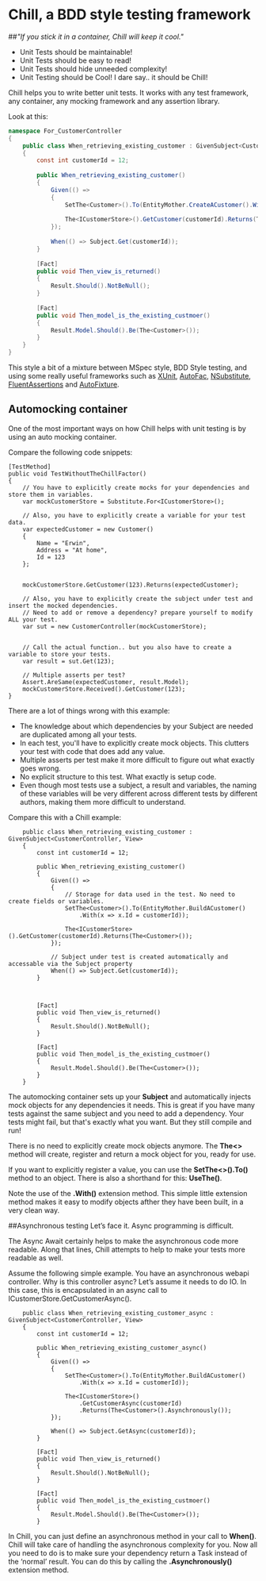 Chill, a BDD style testing framework
=====
##*"If you stick it in a container, Chill will keep it cool."*


* Unit Tests should be maintainable! 
* Unit Tests should be easy to read!
* Unit Tests should hide unneeded complexity!
* Unit Testing should be Cool! I dare say.. it should be Chill!

Chill helps you to write better unit tests. It works with any test framework, any container, any mocking framework and any assertion library. 

Look at this:


```csharp
namespace For_CustomerController
{
    public class When_retrieving_existing_customer : GivenSubject<CustomerController, View> 
    {
        const int customerId = 12;
        
        public When_retrieving_existing_customer()
        {
            Given(() =>
            {
                SetThe<Customer>().To(EntityMother.CreateACustomer().With(x => x.Id = customerId));
            
                The<ICustomerStore>().GetCustomer(customerId).Returns(The<Customer>());
            });
            
            When(() => Subject.Get(customerId));
        }
        
        [Fact]
        public void Then_view_is_returned()
        {
            Result.Should().NotBeNull();
        }
        
        [Fact]
        public void Then_model_is_the_existing_custmoer()
        {
            Result.Model.Should().Be(The<Customer>());
        }
    }
}
```

This style  a bit of a mixture between MSpec style, BDD Style testing, and using some really useful frameworks such as [XUnit](https://github.com/xunit/xunit), [AutoFac](http://autofac.org/), [NSubstitute](http://nsubstitute.github.io/), [FluentAssertions](http://www.fluentassertions.com/) and [AutoFixture](https://github.com/AutoFixture/AutoFixture). 


## Automocking container

One of the most important ways on how Chill helps with unit testing is by using an auto mocking container. 

Compare the following code snippets:

    [TestMethod]
    public void TestWithoutTheChillFactor()
    {
        // You have to explicitly create mocks for your dependencies and store them in variables.
        var mockCustomerStore = Substitute.For<ICustomerStore>();

        // Also, you have to explicitly create a variable for your test data. 
        var expectedCustomer = new Customer()
        {
            Name = "Erwin",
            Address = "At home",
            Id = 123
        };

        
        mockCustomerStore.GetCustomer(123).Returns(expectedCustomer);

        // Also, you have to explicitly create the subject under test and insert the mocked dependencies. 
        // Need to add or remove a dependency? prepare yourself to modify ALL your test. 
        var sut = new CustomerController(mockCustomerStore);


        // Call the actual function.. but you also have to create a variable to store your tests. 
        var result = sut.Get(123);

        // Multiple asserts per test? 
        Assert.AreSame(expectedCustomer, result.Model);
        mockCustomerStore.Received().GetCustomer(123);
    }

There are a lot of things wrong with this example:
* The knowledge about which dependencies by your Subject are needed are duplicated among all your tests. 
* In each test, you'll have to explicitly create mock objects. This clutters your test with code that does add any value. 
* Multiple asserts per test make it more difficult to figure out what exactly goes wrong. 
* No explicit structure to this test. What exactly is setup code. 
* Even though most tests use a subject, a result and variables, the naming of these variables will be very different across different tests by different authors, making them more difficult to understand. 

Compare this with a Chill example:

        public class When_retrieving_existing_customer : GivenSubject<CustomerController, View>
        {
            const int customerId = 12;

            public When_retrieving_existing_customer()
            {
                Given(() =>
                {
                    // Storage for data used in the test. No need to create fields or variables. 
                    SetThe<Customer>().To(EntityMother.BuildACustomer()
                        .With(x => x.Id = customerId));

                    The<ICustomerStore>().GetCustomer(customerId).Returns(The<Customer>());
                });

                // Subject under test is created automatically and accessable via the Subject property
                When(() => Subject.Get(customerId));
            }

  

            [Fact]
            public void Then_view_is_returned()
            {
                Result.Should().NotBeNull();
            }

            [Fact]
            public void Then_model_is_the_existing_custmoer()
            {
                Result.Model.Should().Be(The<Customer>());
            }
        }
        

The automocking container sets up your **Subject** and automatically injects mock objects for any dependencies it needs. This is great if you have many tests against the same subject and you need to add a dependency. Your tests might fail, but that's exactly what you want. But they still compile and run!

There is no need to explicitly create mock objects anymore. The **The<>** method will create, register and return a mock object for you, ready for use. 

If you want to explicitly register a value, you can use the **SetThe<>().To()** method to an object. There is also a shorthand for this: **UseThe()**. 

Note the use of the **.With()** extension method. This simple little extension method makes it easy to modify objects afther they have been built, in a very clean way. 

##Asynchronous testing
Let’s face it. Async programming is difficult. 

The Async Await certainly helps to make the asynchronous code more readable. Along that lines, Chill attempts to help to make your tests more readable as well. 

Assume the following simple example. You have an asynchronous webapi controller. Why is this controller async? Let’s assume it needs to do IO. In this case, this is encapsulated in an async call to ICustomerStore.GetCustomerAsync(). 

        public class When_retrieving_existing_customer_async : GivenSubject<CustomerController, View>
        {
            const int customerId = 12;

            public When_retrieving_existing_customer_async()
            {
                Given(() =>
                {
                    SetThe<Customer>().To(EntityMother.BuildACustomer()
                        .With(x => x.Id = customerId));

                    The<ICustomerStore>()
                        .GetCustomerAsync(customerId)
                        .Returns(The<Customer>().Asynchronously());
                });

                When(() => Subject.GetAsync(customerId));
            }

            [Fact]
            public void Then_view_is_returned()
            {
                Result.Should().NotBeNull();
            }

            [Fact]
            public void Then_model_is_the_existing_custmoer()
            {
                Result.Model.Should().Be(The<Customer>());
            }

In Chill, you can just define an asynchronous method in your call to **When()**. Chill will take care of handling the asynchronous complexity for you. Now all you need to do is to make sure your dependency return a Task instead of the ‘normal’ result. You can do this by calling the **.Asynchronously()** extension method. 



